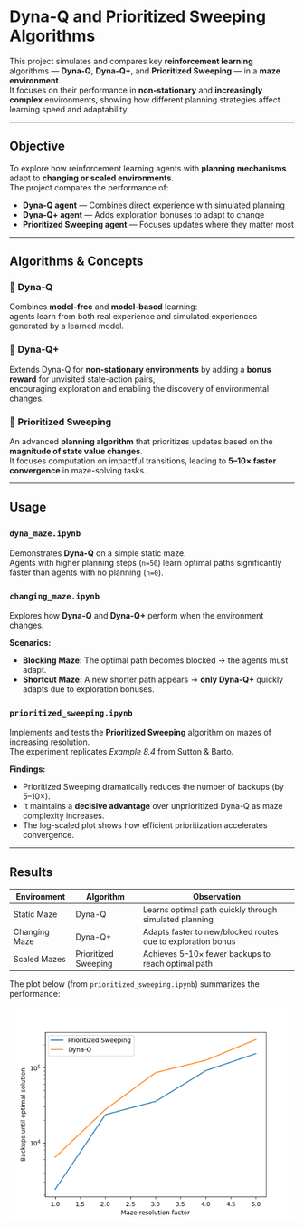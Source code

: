 #  Dyna-Q and Prioritized Sweeping Algorithms

This project simulates and compares key **reinforcement learning** algorithms — **Dyna-Q**, **Dyna-Q+**, and **Prioritized Sweeping** — in a **maze environment**.  
It focuses on their performance in **non-stationary** and **increasingly complex** environments, showing how different planning strategies affect learning speed and adaptability.

---

##  Objective

To explore how reinforcement learning agents with **planning mechanisms** adapt to **changing or scaled environments**.  
The project compares the performance of:

-  **Dyna-Q agent** — Combines direct experience with simulated planning  
-  **Dyna-Q+ agent** — Adds exploration bonuses to adapt to change  
-  **Prioritized Sweeping agent** — Focuses updates where they matter most

---

##  Algorithms & Concepts

### 🔹 Dyna-Q
Combines **model-free** and **model-based** learning:  
agents learn from both real experience and simulated experiences generated by a learned model.

### 🔹 Dyna-Q+
Extends Dyna-Q for **non-stationary environments** by adding a **bonus reward** for unvisited state-action pairs,  
encouraging exploration and enabling the discovery of environmental changes.

### 🔹 Prioritized Sweeping
An advanced **planning algorithm** that prioritizes updates based on the **magnitude of state value changes**.  
It focuses computation on impactful transitions, leading to **5–10× faster convergence** in maze-solving tasks.


---

##  Usage

###  `dyna_maze.ipynb`
Demonstrates **Dyna-Q** on a simple static maze.  
Agents with higher planning steps (`n=50`) learn optimal paths significantly faster than agents with no planning (`n=0`).

###  `changing_maze.ipynb`
Explores how **Dyna-Q** and **Dyna-Q+** perform when the environment changes.

**Scenarios:**
- **Blocking Maze:** The optimal path becomes blocked → the agents must adapt.  
- **Shortcut Maze:** A new shorter path appears → **only Dyna-Q+** quickly adapts due to exploration bonuses.

###  `prioritized_sweeping.ipynb`
Implements and tests the **Prioritized Sweeping** algorithm on mazes of increasing resolution.  
The experiment replicates *Example 8.4* from Sutton & Barto.

**Findings:**
- Prioritized Sweeping dramatically reduces the number of backups (by 5–10×).  
- It maintains a **decisive advantage** over unprioritized Dyna-Q as maze complexity increases.  
- The log-scaled plot shows how efficient prioritization accelerates convergence.

---

##  Results

| Environment | Algorithm | Observation |
|--------------|------------|--------------|
| Static Maze | Dyna-Q | Learns optimal path quickly through simulated planning |
| Changing Maze | Dyna-Q+ | Adapts faster to new/blocked routes due to exploration bonus |
| Scaled Mazes | Prioritized Sweeping | Achieves 5–10× fewer backups to reach optimal path |

The plot below (from `prioritized_sweeping.ipynb`) summarizes the performance:

![example_8_4.png](generated_images/example_8_4.png)


